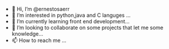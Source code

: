 - 👋 Hi, I’m @ernestosaerr
- 👀 I’m interested in python,java and C languges ...
- 🌱 I’m currently learning front end development...
- 💞️ I’m looking to collaborate on some projects that let me some knowledge...
- 📫 How to reach me ...

<!---
ernestosaerr/ernestosaerr is a ✨ special ✨ repository because its `README.md` (this file) appears on your GitHub profile.
You can click the Preview link to take a look at your changes.

--->
